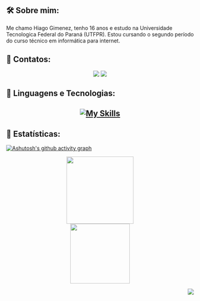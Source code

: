 ## 🛠️ Sobre mim:

Me chamo Hiago Gimenez, tenho 16 anos e estudo na Universidade Tecnologica Federal do Paraná (UTFPR). Estou cursando o segundo período do curso técnico em informática para internet.

## 🔎 Contatos:

<div align="center">
<a href="https://instagram.com/gimenez_hiago" target="_blank"><img loading="lazy" src="https://img.shields.io/badge/-Instagram-%23E4405F?style=for-the-badge&logo=instagram&logoColor=white" target="_blank"></a> 
<a href="mailto:hiagogimenezvieira888@gmail.com">
<img loading="lazy" src="https://img.shields.io/badge/Gmail-D14836?style=for-the-badge&logo=gmail&logoColor=white" target="_blank">
</a>
</div>

## 🧩 Linguagens e Tecnologias:

<h2 align="center">
  
  [![My Skills](https://skillicons.dev/icons?i=javascript,python,html,css,mysql,c,git,github)](https://skillicons.dev)

</div>

## 📐 Estatísticas:

[![Ashutosh's github activity graph](https://github-readme-activity-graph.vercel.app/graph?username=gimenezhiago&bg_color=0d1117&color=70A5FD&line=70A5FD&point=5e9bfd&area=true&hide_border=true&area=true&height=300&custom_title=Last+30+days+commits)](https://github.com/ashutosh00710/github-readme-activity-graph)

  <div align="center">
<a href="https://github.com/gimenezhiago">
<img loading="lazy" height="180em" src="https://github-readme-stats.vercel.app/api/top-langs/?username=gimenezhiago&layout=compact&langs_count=7&theme=dracula"/>
</div>

<div align="center">
  <img height="160em" src="https://github-readme-streak-stats.herokuapp.com/?user=gimenezhiago&theme=tokyonight&hide_border=true&border_radius=6"/>
</div>


<p align="right">
  <img src="https://vbr.nathanchung.dev/badge?page_id=gimenezhiago&color=0d1117&lcolor=0d1117&text=Views&logo=github" />
</p>
